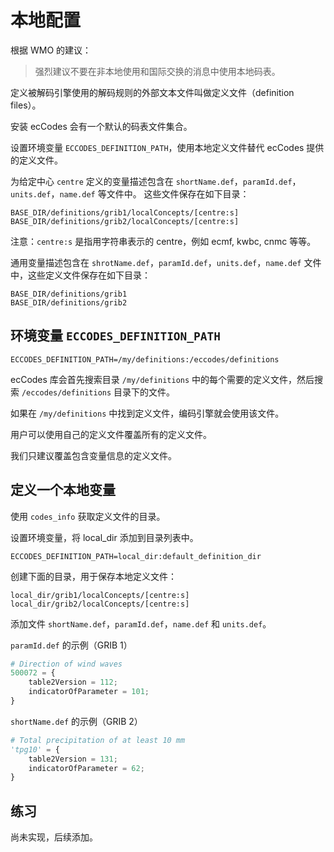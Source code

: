 # 本地配置

根据 WMO 的建议：

> 强烈建议不要在非本地使用和国际交换的消息中使用本地码表。

定义被解码引擎使用的解码规则的外部文本文件叫做定义文件（definition files）。

安装 ecCodes 会有一个默认的码表文件集合。

设置环境变量 `ECCODES_DEFINITION_PATH`，使用本地定义文件替代 ecCodes 提供的定义文件。

为给定中心 `centre` 定义的变量描述包含在 `shortName.def`，`paramId.def`，`units.def`，`name.def` 等文件中。
这些文件保存在如下目录：

```
BASE_DIR/definitions/grib1/localConcepts/[centre:s]
BASE_DIR/definitions/grib2/localConcepts/[centre:s]
```

注意：`centre:s` 是指用字符串表示的 centre，例如 ecmf, kwbc, cnmc 等等。

通用变量描述包含在 `shrotName.def`，`paramId.def`，`units.def`，`name.def` 文件中，这些定义文件保存在如下目录：

```
BASE_DIR/definitions/grib1
BASE_DIR/definitions/grib2
```

## 环境变量 `ECCODES_DEFINITION_PATH`

```
ECCODES_DEFINITION_PATH=/my/definitions:/eccodes/definitions
```

ecCodes 库会首先搜索目录 `/my/definitions` 中的每个需要的定义文件，然后搜索 `/eccodes/definitions` 目录下的文件。

如果在 `/my/definitions` 中找到定义文件，编码引擎就会使用该文件。

用户可以使用自己的定义文件覆盖所有的定义文件。

我们只建议覆盖包含变量信息的定义文件。

## 定义一个本地变量

使用 `codes_info` 获取定义文件的目录。

设置环境变量，将 local_dir 添加到目录列表中。

```
ECCODES_DEFINITION_PATH=local_dir:default_definition_dir
```

创建下面的目录，用于保存本地定义文件：

```
local_dir/grib1/localConcepts/[centre:s]
local_dir/grib2/localConcepts/[centre:s]
```

添加文件 `shortName.def`，`paramId.def`，`name.def` 和 `units.def`。

`paramId.def` 的示例（GRIB 1）

```py
# Direction of wind waves
500072 = {
    table2Version = 112; 
    indicatorOfParameter = 101;
}
```

`shortName.def` 的示例（GRIB 2）

```py
# Total precipitation of at least 10 mm 
'tpg10' = {
    table2Version = 131;
    indicatorOfParameter = 62;
}
```

## 练习

尚未实现，后续添加。
